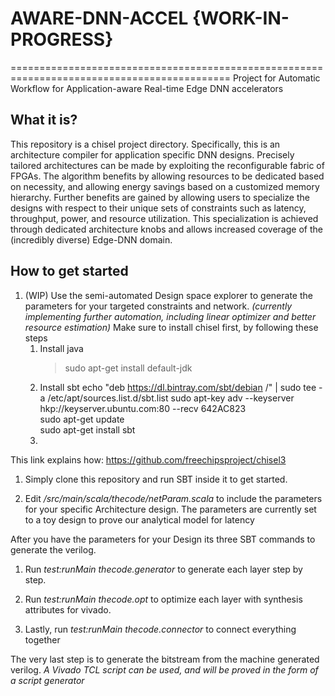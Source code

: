 # AWARE-DNN-ACCEL {WORK-IN-PROGRESS}
============================================================================================
Project for Automatic Workflow for Application-aware Real-time Edge DNN accelerators
## What it is?
This repository is a chisel project directory. Specifically, this is an architecture compiler for application specific DNN designs. Precisely tailored architectures can be made by exploiting the reconfigurable fabric of FPGAs. The algorithm benefits by allowing resources to be dedicated based on necessity, and allowing energy savings based on a customized memory hierarchy. Further benefits are gained by allowing users to specialize the designs with respect to their unique sets of constraints such as latency, throughput, power, and resource utilization. This specialization is achieved through dedicated architecture knobs and allows increased coverage of the (incredibly diverse) Edge-DNN domain.

## How to get started
1. (WIP) Use the semi-automated Design space explorer to generate the parameters for your targeted constraints and network.
    *(currently implementing further automation, including linear optimizer and better resource estimation)*
Make sure to install chisel first, by following these steps 
      1. Install java
         >sudo apt-get install default-jdk	
      1. Install sbt
          echo "deb https://dl.bintray.com/sbt/debian /" | sudo tee -a /etc/apt/sources.list.d/sbt.list	
          sudo apt-key adv --keyserver hkp://keyserver.ubuntu.com:80 --recv 642AC823	
          sudo apt-get update	
          sudo apt-get install sbt
      1.
This link explains how:
https://github.com/freechipsproject/chisel3
1. Simply clone this repository and run SBT inside it to get started.

1. Edit */src/main/scala/thecode/netParam.scala* to include the parameters for your specific Architecture design.
The parameters are currently set to a toy design to prove our analytical model for latency

After you have the parameters for your Design its three SBT commands to generate the verilog.

1. Run *test:runMain thecode.generator* to generate each layer step by step.

1. Run *test:runMain thecode.opt* to optimize each layer with synthesis attributes for vivado.

1. Lastly, run *test:runMain thecode.connector* to connect everything together

The very last step is to generate the bitstream from the machine generated verilog.
*A Vivado TCL script can be used, and will be proved in the form of a script generator*


